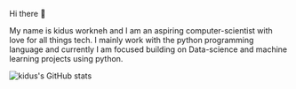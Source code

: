 Hi there 👋

My name is kidus workneh and I am an aspiring computer-scientist with love for all things tech. I mainly work with the python programming language and currently I am focused building on Data-science and machine learning projects using python. 

![kidus's GitHub stats](https://github-readme-stats.vercel.app/api?kidusw=anuraghazra&theme=dark&show_icons=true)
